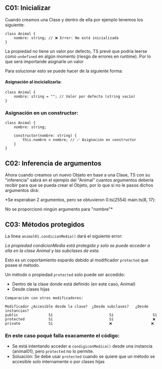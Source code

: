## C01: Inicializar
Cuando creamos una Clase y dentro de ella por ejemplo tenemos los siguiente:
```
class Animal {
    nombre: string; // ❌ Error: No está inicializada
}
```

La propiedad no tiene un valor por defecto, TS prevé que podría leerse como `undefined` en algún momento (riesgo de errores en runtime). Por lo que será importande asignarle un valor

Para solucionar esto se puede hacer de la siguiente forma:
#### Asignación al incicializarla:
```
class Animal {
    nombre: string = ""; // Valor por defecto (string vacío)
}
```

### Asignación en un constructor:
```
class Animal {
    nombre: string;
    
    constructor(nombre: string) {
        this.nombre = nombre; // ✅ Asignación en constructor
    }
}
```

## C02: Inferencia de argumentos
Ahora cuando creamos un nuevo Objeto en base a una Clase, TS con su "inferencia" sabrá en el ejemplo del "Animal" cuantos argumentos debería recibir para que se pueda crear el Objeto, por lo que si no le pasos dichos argumentos dirá:

*Se esperaban 2 argumentos, pero se obtuvieron 0.ts(2554)
main.ts(8, 17): 

No se proporcionó ningún argumento para "nombre"*

## C03: Métodos protegidos
La línea `animal01.condicionMedia()` dará el siguiente error: 

*La propiedad condicionMedia está protegida y solo se puede acceder a ella en la clase Animal y las subclases de esta.*

Esto es un coportamiento espardo debido al modificador `protected` que posee el método.

Un método o propiedad `protected` solo puede ser accedido:
- Dentro de la clase donde está definido (en este caso, Animal)
- Desde clases hijas

```
Comparación con otros modificadores:

Modificador	¿Accesible desde la clase?	¿Desde subclases?	¿Desde instancias?
public	            Sí	                        Sí	                Sí
protected	        Sí	                        Sí	                ❌
private	            Sí	                        ❌	               ❌
```

### En este caso poqué falla exacamente el código:
- Se está intentando acceder a `condigiconMedica()` desde una instancia (animal01), pero `protected` no lo permite.
- Soluación: Se debe usar `protected` cuando se quiere que un método se accesible solo internamente o por clases hijas